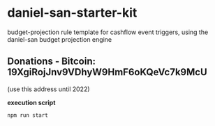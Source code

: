 # daniel-san-starter-kit
budget-projection rule template for cashflow event triggers, using the daniel-san budget projection engine

## Donations - Bitcoin: 19XgiRojJnv9VDhyW9HmF6oKQeVc7k9McU 
(use this address until 2022)

**execution script**
```javascript
npm run start
```